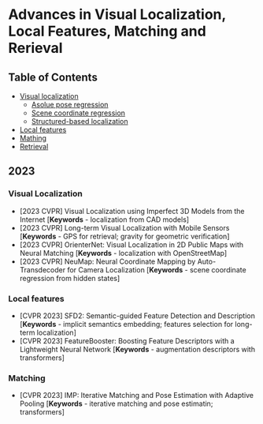 # Advances in Visual Localization, Local Features, Matching and Rerieval


## Table of Contents
- [Visual localization](#visual-localization)
    - [Asolue pose regression](#absolute-pose-regression)
    - [Scene coordinate regression](#scene-coordinate-regression)
    - [Structured-based localization](#structure-based-localization)
- [Local features](#local-features)
- [Mathing](#matching)
- [Retrieval](#retrieval)



## 2023

### Visual Localization
- [2023 CVPR] Visual Localization using Imperfect 3D Models from the Internet [**Keywords** - localization from CAD models] 
- [2023 CVPR] Long-term Visual Localization with Mobile Sensors [**Keywords** - GPS for retrieval; gravity for geometric verification]
- [2023 CVPR] OrienterNet: Visual Localization in 2D Public Maps with Neural Matching [**Keywords** - localization with OpenStreetMap]
- [2023 CVPR] NeuMap: Neural Coordinate Mapping by Auto-Transdecoder for Camera Localization [**Keywords** - scene coordinate regression from hidden states]

### Local features
- [CVPR 2023] SFD2: Semantic-guided Feature Detection and Description [**Keywords** - implicit semantics embedding; features selection for long-term localization]
- [CVPR 2023] FeatureBooster: Boosting Feature Descriptors with a Lightweight Neural Network [**Keywords** - augmentation descriptors with transformers]

### Matching
- [CVPR 2023] IMP: Iterative Matching and Pose Estimation with Adaptive Pooling [**Keywords** - iterative matching and pose estimatin; transformers]




